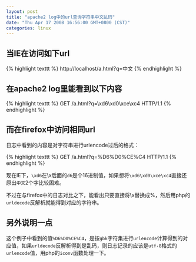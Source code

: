 ```yaml
---
layout: post
title: "apache2 log中的url查询字符串中文乱码"
date: "Thu Apr 17 2008 16:56:00 GMT+0800 (CST)"
categories: linux
---
```


当IE在访问如下url
-----

{% highlight texttt %}
http://localhost/a.html?q=中文
{% endhighlight %}

在apache2 log里能看到以下内容
-----

{% highlight texttt %}
GET /a.html?q=\xd6\xd0\xce\xc4 HTTP/1.1
{% endhighlight %}

而在firefox中访问相同url
-----

日志中看到的内容是对字符串进行urlencode过后的格式：

{% highlight texttt %}
GET /a.html?q=%D6%D0%CE%C4 HTTP/1.1
{% endhighlight %}

现在IE下，`\xd6`在\x后面的`d6`是个16进制值，如果想将`\xd6\xd0\xce\xc4`直接还原出`中文`2个字比较困难。

不过在与firefox中的日志对比之下，能看出只要直接将\x替换成%，然后用php的`urldecode`反解析就能得到对应的字符串。

另外说明一点
-----

这个例子中看到的值`%D6%D0%CE%C4`，是按`gbk`字符集进行`urlencode`计算得到的对应值，如果`urldecode`反解析得到是乱码，则日志记录的应该是`utf-8`格式的`urlencode`值，用php的`iconv`函数处理一下。
